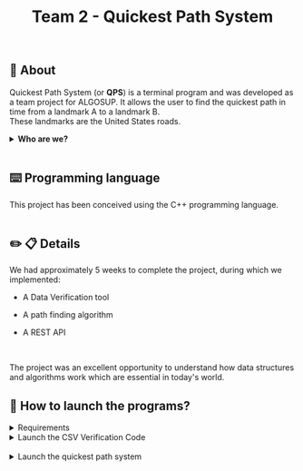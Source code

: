 <h1 style="text-align: center">Team 2 - Quickest Path System</h1>
<br>

## 📖 About
Quickest Path System (or **QPS**) is a terminal program and was developed as a team project for ALGOSUP. It allows the user to find the quickest path in time from a landmark A to a landmark B.
<br>
These landmarks are the United States roads.

<details>
    <summary><b>Who are we?</b></summary>

|                                                                                              | Name                | Role                | Links |           
|----------------------------------------------------------------------------------------------|---------------------|---------------------|-------------------------------------------------------------------------------------------------------------------------|
| <img src="https://ca.slack-edge.com/T07N4K3NA3Z-U07NK3NMANP-gea5dac389e4-192" width="120px"> | LEFIN Mattéo        | **Project Manager**    | [LinkedIn](https://www.linkedin.com/in/matt%C3%A9o-lefin-380272293/)  \| [GitHub](https://github.com/Mattstar64)          |
| <img src="https://ca.slack-edge.com/T07N4K3NA3Z-U07NK6MCR0A-g4cac1c20a04-192" width="120px"> | ADAM Enoal          | **Program Manager**   | [LinkedIn](https://www.linkedin.com/in/enoal-adam-02552932a/)         \| [GitHub](https://github.com/EnoGame29)           |
| <img src="https://ca.slack-edge.com/T07N4K3NA3Z-U07P7V3H7ME-g3ffdd245b21-512" width="120px"> | DESPEAUX Guillaume  | **Technical Leader**     | [LinkedIn](https://www.linkedin.com/in/guillaume-despaux/)            \| [GitHub](https://github.com/GuillaumeDespaux)    |
| <img src="https://avatars.githubusercontent.com/u/145991354?v=4" width="120px"> | Mathis LEBEL  | **Software Engineer**| [LinkedIn](https://www.linkedin.com/in/mathis-lebel-429114293/)            \| [GitHub](https://github.com/mathislebel)    | 
| <img src="https://avatars.githubusercontent.com/u/146001004?s=64&v=4" width="120px">| RIFF Michel | **Quality Assurance** |[LinkedIn](https://www.linkedin.com/in/michel-riff-693007293/)            \| [GitHub](https://github.com/MichelRiff)    |
| <img src="https://avatars.githubusercontent.com/u/145991254?s=64&v=4" width="120px">| Gayat Camille | **Technical Writter** |[LinkedIn](https://www.linkedin.com/in/camille-g-a89114293/)            \| [GitHub](https://github.com/CamilleGayat)    |


</details>
<br>

## ⌨️ Programming language

This project has been conceived using the C++ programming language.
<br>
<br>

## ✏️ 📋 Details
We had approximately 5 weeks to complete the project, during which we implemented:

- A Data Verification tool

- A path finding algorithm 

- A REST API
<br>

The project was an excellent opportunity to understand how data structures and algorithms work which are essential in today's world.
<br>

## 🚀 How to launch the programs?

<details>
<summary>Requirements</summary>

#### A compiler

First, ensure you have a compiler installed:

#### For MacOS
macOS comes with a pre-installed compiler. To verify:
- Open a terminal.
- Type the following command:
    - g++ --version

You should see output similar to this:

`yaml`

`Apple clang version 16.0.0 (clang-1600.0.26.6)
Target: arm64-apple-darwin24.2.0
Thread model: posix
InstalledDir: /Library/Developer/CommandLineTools/usr/bin`

- Ensure you see the line:
    - Apple clang version 16.0.0 (clang-1600.0.26.6)

- If the compiler is not installed, install Xcode Command Line Tools by running:
    - bash
    - xcode-select --install

#### For Windows

Windows does not have a built-in compiler. You will need to install MinGW (Minimalist GNU for Windows). Follow these steps:

- Download MinGW: Visit MinGW Installation Guide or download directly from SourceForge.

- Install MinGW:
During installation, ensure you select the options to install the C++ compiler.

- Add the bin directory of MinGW to your system’s PATH environment variable. This allows you to use the g++ command from any terminal.

- Verify Installation: Open Command Prompt and run:
    - g++ --version

You should see something like:

`csharp`

`g++ (x86_64-posix-seh-rev0, Built by MinGW-W64 project) 8.1.0`
</details>

<details>
<summary>Launch the CSV Verification Code</summary>

### Launch the CSV Verification Code

#### For MacOS

- Navigate to the directory containing the source code:
    - cd src
- Compile the C++ verification program using clang++ or g++:<br>
    - g++ -o verification main_verification.cpp verification.cpp -std=c++17 -pthread
 - Run the compiled program:
    - ./verification
    <br><br>

#### For Windows

- Open a Command Prompt or Terminal and navigate to the directory containing the source code:
    - cd src
- Compile the C++ verification program using g++ (or your preferred compiler):
    - g++ -std=c++11 verification.cpp -o verification.exe
- Run the compiled program:
    - verification.exe

#### Additional Notes:
If you encounter any issues with the compiler setup on Windows, refer to the official
MinGW InstallationDocumentation.

On macOS, the default clang++ compiler supports the -std=c++11 flag, so no additional setup should be required.
</details>
<br>
<details>
<summary>Launch the quickest path system</summary>

### Launch the quickest path system

#### For MacOS

- Navigate to the directory containing the source code:
    - cd src
- Compile the C++ Quickest Path System program using clang++ or g++:<br>
    - g++ -o shortest_path main.cpp graph.cpp preprocessing.cpp -std=c++17 -pthread
 - Run the compiled program:
    - ./verification
    <br><br>

#### For Windows

- Open a Command Prompt or Terminal and navigate to the directory containing the source code:
    - cd src
- Compile the C++ verification program using g++ (or your preferred compiler):
    - g++ -std=c++11 main.cpp graph.cpp preprocessing.cpp -o shortest_path.exe
- Run the compiled program:
    - verification.exe


#### Steps to Compile and Run the Program

You can compile and run the program directly in the terminal of Visual Studio Code after cloning the repository:

- Open the repository folder in VS Code.
- Open the integrated terminal in VS Code (Ctrl+** on Windows/Linux, **Cmd+ on macOS).
- Compile the program:
    - g++ -std=c++11 main.cpp graph.cpp preprocessing.cpp -o shortest_path.exe
- Run the program:
    - ./verification

#### Additional Notes:
If you encounter any issues with the compiler setup on Windows, refer to the official
MinGW InstallationDocumentation.

On macOS, the default clang++ compiler supports the -std=c++11 flag, so no additional setup should be required.
